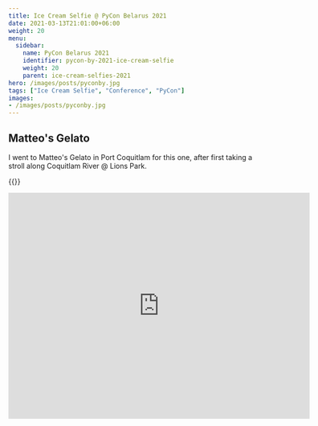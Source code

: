```yaml
---
title: Ice Cream Selfie @ PyCon Belarus 2021
date: 2021-03-13T21:01:00+06:00
weight: 20
menu:
  sidebar:
    name: PyCon Belarus 2021
    identifier: pycon-by-2021-ice-cream-selfie
    weight: 20
    parent: ice-cream-selfies-2021
hero: /images/posts/pyconby.jpg
tags: ["Ice Cream Selfie", "Conference", "PyCon"]
images:
- /images/posts/pyconby.jpg
---
```


## Matteo's Gelato


I went to Matteo's Gelato in Port Coquitlam for this one, after first taking a stroll along Coquitlam
River @ Lions Park.


{{<tweet user="mariatta" id="1370963324242776064">}}

<iframe src="https://www.google.com/maps/embed?pb=!1m18!1m12!1m3!1d2603.7625878483!2d-122.78093128783054!3d49.26194567210298!2m3!1f0!2f0!3f0!3m2!1i1024!2i768!4f13.1!3m3!1m2!1s0x548678ab53beaf43%3A0x423384ed3c120dfb!2sMatteos%20Gelato!5e0!3m2!1sen!2sca!4v1692161649449!5m2!1sen!2sca" width="600" height="450" style="border:0;" allowfullscreen="" loading="lazy" referrerpolicy="no-referrer-when-downgrade"></iframe>
